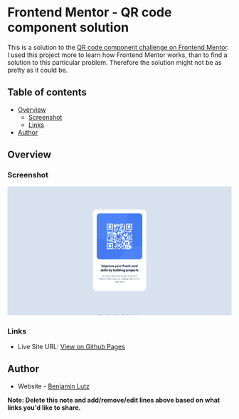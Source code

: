 # Frontend Mentor - QR code component solution

This is a solution to the [QR code component challenge on Frontend Mentor](https://www.frontendmentor.io/challenges/qr-code-component-iux_sIO_H). I used this project more to learn how Frontend Mentor works, than to find a solution to this particular problem. Therefore the solution might not be as pretty as it could be.

## Table of contents

- [Overview](#overview)
  - [Screenshot](#screenshot)
  - [Links](#links)
- [Author](#author)

## Overview

### Screenshot

![](./screenshot.png)

### Links

- Live Site URL: [View on Github Pages](https://benlutz.github.io/fe-mentor-qr-code-component/)

## Author

- Website - [Benjamin Lutz](https://www.benjaminlutz.at)

**Note: Delete this note and add/remove/edit lines above based on what links you'd like to share.**
